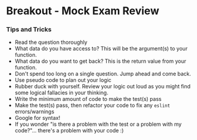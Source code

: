 # Breakout - Mock Exam Review

### Tips and Tricks
* Read the question thoroughly
* What data do you have access to? This will be the argument(s) to your function.
* What data do you want to get back? This is the return value from your function.
* Don't spend too long on a single question. Jump ahead and come back.
* Use pseudo code to plan out your logic
* Rubber duck with yourself. Review your logic out loud as you might find some logical fallacies in your thinking.
* Write the minimum amount of code to make the test(s) pass
* Make the test(s) pass, then refactor your code to fix any `eslint` errors/warnings
* Google for syntax!
* If you wonder "is there a problem with the test or a problem with my code?"... there's a problem with your code :)
